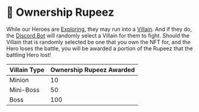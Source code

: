 # 🌟 Ownership Rupeez

While our Heroes are [Exploring](ownership-rupeez.md#exploring), they may run into a [Villain](../../tokens/villains/). And if they do, the [Discord Bot](broken-reference) will randomly select a Villain for them to fight. Should the Villain that is randomly selected be one that you own the NFT for, and the Hero loses the battle, you will be awarded a portion of the Rupeez that the battling Hero lost!

| Villain Type | Ownership Rupeez Awarded |
| ------------ | ------------------------ |
| Minion       | 10                       |
| Mini-Boss    | 50                       |
| Boss         | 100                      |
